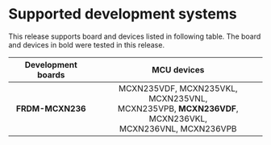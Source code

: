 # Supported development systems

This release supports board and devices listed in following table. The board and devices in bold were tested in this release.

|Development boards|MCU devices|
|:--:              |:--:       |
|**FRDM-MCXN236**|MCXN235VDF, MCXN235VKL, MCXN235VNL,<br> MCXN235VPB, **MCXN236VDF**, MCXN236VKL,<br> MCXN236VNL, MCXN236VPB|
